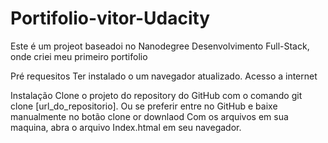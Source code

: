 # Portifolio-vitor-Udacity
Este é um projeot baseadoi no Nanodegree Desenvolvimento Full-Stack, onde criei meu primeiro portifolio

Pré requesitos
Ter instalado o um navegador atualizado.
Acesso a internet

Instalação
Clone o projeto do repository do GitHub com o comando git clone [url_do_repositorio]. Ou se preferir entre no GitHub e baixe manualmente no botão clone or downlaod
Com os arquivos em sua maquina, abra o arquivo Index.htmal em seu navegador.
